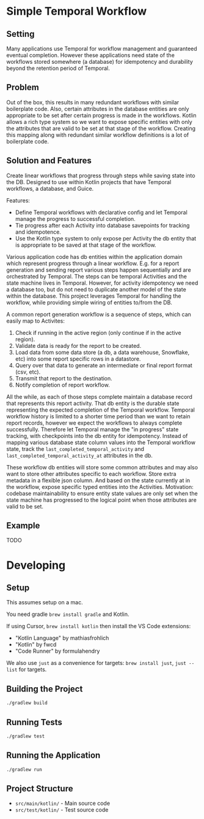# Simple Temporal Workflow

## Setting
Many applications use Temporal for workflow management and guaranteed eventual completion.
However these applications need state of the workflows stored somewhere (a database) for
idempotency and durability beyond the retention period of Temporal. 

## Problem 
Out of the box, this results in many redundant workflows with similar boilerplate code.
Also, certain attributes in the database entities are only appropriate to be set after
certain progress is made in the workflows. Kotlin allows a rich type system so we want
to expose specific entities with only the attributes that are valid to be set at that
stage of the workflow. Creating this mapping along with redundant similar workflow 
definitions is a lot of boilerplate code.

## Solution and Features
Create linear workflows that progress through steps while saving state into the DB.
Designed to use within Kotlin projects that have Temporal workflows, a database, and Guice.

Features:
- Define Temporal workflows with declarative config and let Temporal manage the progress 
  to successful completion.  
- Tie progress after each Activity into database savepoints for tracking and idempotence.
- Use the Kotlin type system to only expose per Activity the db entity that is appropriate
  to be saved at that stage of the workflow.

Various application code has db entities within the application domain which represent progress
through a linear workflow. E.g. for a report generation and sending report various steps happen
sequentially and are orchestrated by Temporal. The steps can be temporal Activities and the 
state machine lives in Temporal. However, for activity idempotency we need a database too, but 
do not need to duplicate another model of the state within the database. This project leverages
Temporal for handling the workflow, while providing simple wiring of entities to/from the DB.

A common report generation workflow is a sequence of steps, which can easily map to Activites:

1. Check if running in the active region (only continue if in the active region).
2. Validate data is ready for the report to be created.
3. Load data from some data store (a db, a data warehouse, Snowflake, etc) into some report
   specific rows in a datastore.
4. Query over that data to generate an intermediate or final report format (csv, etc).
5. Transmit that report to the destination.
6. Notify completion of report workflow.

All the while, as each of those steps complete maintain a database record that represents this
report activity. That db entity is the durable state representing the expected completion of the
Temporal workflow. Temporal workflow history is limited to a shorter time period than we want to
retain report records, however we expect the workflows to always complete successfully. Therefore
let Temporal manage the "in progress" state tracking, with checkpoints into the db entity for
idempotency. Instead of mapping various database state column values into the Temporal workflow
state, track the `last_completed_temporal_activity` and `last_completed_temporal_activity_at`
attributes in the db. 

These workflow db entities will store some common attributes and may also want to store other 
attributes specific to each workflow. Store extra metadata in a flexible json column. And
based on the state currently at in the workflow, expose specific typed entities into the 
Activities. Motivation: codebase maintainability to ensure entity state values are only set when
the state machine has progressed to the logical point when those attributes are valid to be set.


## Example

TODO

# Developing

## Setup

This assumes setup on a mac. 

You need gradle `brew install gradle` and Kotlin. 

If using Cursor, `brew install kotlin` then install the VS Code extensions:
- "Kotlin Language" by mathiasfrohlich
- "Kotlin" by fwcd
- "Code Runner" by formulahendry

We also use `just` as a convenience for targets: `brew install just`, `just --list` for targets.

## Building the Project

```bash
./gradlew build
```

## Running Tests

```bash
./gradlew test
```

## Running the Application

```bash
./gradlew run
```

## Project Structure

- `src/main/kotlin/` - Main source code
- `src/test/kotlin/` - Test source code
